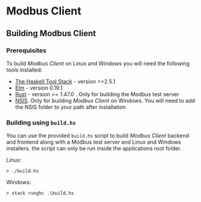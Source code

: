 # Modbus Client

## Building Modbus Client

### Prerequisites

To build *Modbus Client* on Linux and Windows you will need the following tools installed:

- [The Haskell Tool Stack](https://docs.haskellstack.org/en/stable/README/#how-to-install) - version >=2.5.1
- [Elm](https://guide.elm-lang.org/install/elm.html) - version 0.19.1
- [Rust](https://www.rust-lang.org/tools/install) - version >= 1.47.0 . Only for building the Modbus test server
- [NSIS](https://nsis.sourceforge.io/Download). Only for building *Modbus Client* on Windows. You will need to add the NSIS folder to your path after installation 

### Building using `build.hs`

You can use the provided `build.hs` script to build *Modbus Client* backend and frontend along with a Modbus test server and Linux and Windows installers. the script can only be run inside the applications root folder.

Linux: 
````
> ./build.hs
````

Windows:
````
> stack runghc .\build.hs
````
